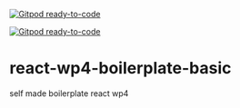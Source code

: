 [![Gitpod ready-to-code](https://img.shields.io/badge/Gitpod-ready--to--code-blue?logo=gitpod)](https://gitpod.io/#https://github.com/sunnyvilles/react-wp4-boilerplate-basic)

[![Gitpod ready-to-code](https://img.shields.io/badge/Gitpod-ready--to--code-blue?logo=gitpod)](https://gitpod.io/#https://github.com/sunnyvilles/react-wp4-boilerplate-basic)

# react-wp4-boilerplate-basic
self made boilerplate react wp4
